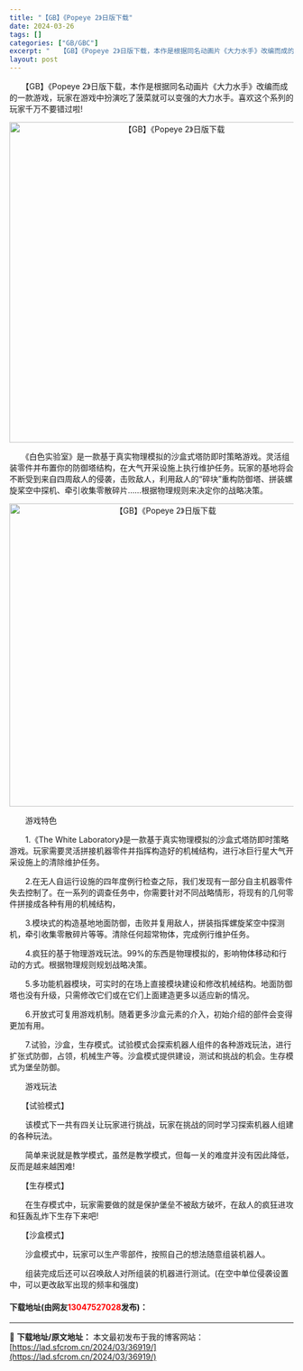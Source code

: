 ```yaml
---
title: "【GB】《Popeye 2》日版下载"
date: 2024-03-26
tags: []
categories: ["GB/GBC"]
excerpt: "　　【GB】《Popeye 2》日版下载，本作是根据同名动画片《大力水手》改编而成的一款游戏，玩家在游戏中扮演吃了菠菜就可以变强的大力水手。喜欢这个系列的玩家千万不要错过啦! 　　《白色实验室》是一款基于真实物理模拟的沙盒式塔防即时策略游戏。灵活组装零件并布置你的防御塔结构，在大气开采设施上执行维护&hellip;"
layout: post
---
```


 <p>　　【GB】《Popeye 2》日版下载，本作是根据同名动画片《大力水手》改编而成的一款游戏，玩家在游戏中扮演吃了菠菜就可以变强的大力水手。喜欢这个系列的玩家千万不要错过啦!</p> <p align="center"><img align="" border="0" src="https://lad.sfcrom.cn/wp-content/uploads/2024/03/20240326_660282f65a9cc.png" width="569" alt="【GB】《Popeye 2》日版下载" /></p> <p>　　《白色实验室》是一款基于真实物理模拟的沙盒式塔防即时策略游戏。灵活组装零件并布置你的防御塔结构，在大气开采设施上执行维护任务。玩家的基地将会不断受到来自四周敌人的侵袭，击败敌人，利用敌人的&ldquo;碎块&rdquo;重构防御塔、拼装螺旋桨空中探机、牵引收集零散碎片&hellip;&hellip;根据物理规则来决定你的战略决策。</p> <p align="center"><img align="" border="0" src="https://lad.sfcrom.cn/wp-content/uploads/2024/03/20240326_660282f755669.png" width="538" alt="【GB】《Popeye 2》日版下载" /></p> <p>　　游戏特色</p> <p>　　1.《The White Laboratory》是一款基于真实物理模拟的沙盒式塔防即时策略游戏。玩家需要灵活拼接机器零件并指挥构造好的机械结构，进行冰巨行星大气开采设施上的清除维护任务。</p> <p>　　2.在无人自运行设施的四年度例行检查之际，我们发现有一部分自主机器零件失去控制了。在一系列的调查任务中，你需要针对不同战略情形，将现有的几何零件拼接成各种有用的机械结构，</p> <p>　　3.模块式的构造基地地面防御，击败并复用敌人，拼装指挥螺旋桨空中探测机，牵引收集零散碎片等等。清除任何超常物体，完成例行维护任务。</p> <p>　　4.疯狂的基于物理游戏玩法。99%的东西是物理模拟的，影响物体移动和行动的方式。根据物理规则规划战略决策。</p> <p>　　5.多功能机器模块，可实时的在场上直接模块建设和修改机械结构。地面防御塔也没有升级，只需修改它们或在它们上面建造更多以适应新的情况。</p> <p>　　6.开放式可复用游戏机制。随着更多沙盒元素的介入，初始介绍的部件会变得更加有用。</p> <p>　　7.试验，沙盒，生存模式。试验模式会探索机器人组件的各种游戏玩法，进行扩张式防御，占领，机械生产等。沙盒模式提供建设，测试和挑战的机会。生存模式为堡垒防御。</p> <p>　　游戏玩法</p> <p>　　【试验模式】</p> <p>　　该模式下一共有四关让玩家进行挑战，玩家在挑战的同时学习探索机器人组建的各种玩法。</p> <p>　　简单来说就是教学模式，虽然是教学模式，但每一关的难度并没有因此降低，反而是越来越困难!</p> <p>　　【生存模式】</p> <p>　　在生存模式中，玩家需要做的就是保护堡垒不被敌方破坏，在敌人的疯狂进攻和狂轰乱炸下生存下来吧!</p> <p>　　【沙盒模式】</p> <p>　　沙盒模式中，玩家可以生产零部件，按照自己的想法随意组装机器人。</p> <p>　　组装完成后还可以召唤敌人对所组装的机器进行测试。(在空中单位侵袭设置中，可以更改敌军出现的频率和强度)</p> <p><h4>下载地址(由网友<font color="red">13047527028</font>发布)：</h4></p> 

---
📖 **下载地址/原文地址：** 本文最初发布于我的博客网站：[https://lad.sfcrom.cn/2024/03/36919/](https://lad.sfcrom.cn/2024/03/36919/)

